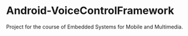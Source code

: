 # Android-VoiceControlFramework
Project for the course of Embedded Systems for Mobile and Multimedia.
